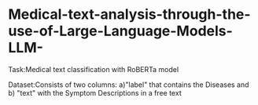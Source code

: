 # Medical-text-analysis-through-the-use-of-Large-Language-Models-LLM-

Task:Medical text classification with RoBERTa model

Dataset:Consists of two columns: a)"label" that contains the Diseases and b) "text" with the Symptom Descriptions in a free text
